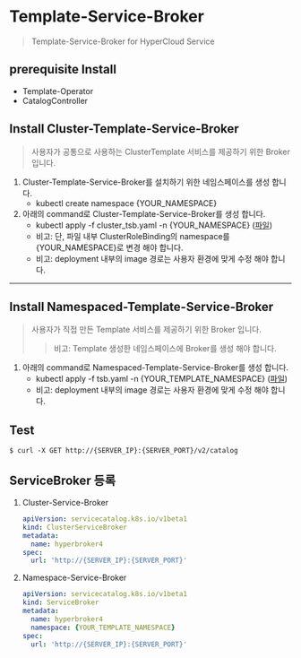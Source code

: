 # Template-Service-Broker

> Template-Service-Broker for HyperCloud Service

## prerequisite Install
- Template-Operator
- CatalogController

## Install Cluster-Template-Service-Broker
> 사용자가 공통으로 사용하는 ClusterTemplate 서비스를 제공하기 위한 Broker 입니다.
1. Cluster-Template-Service-Broker를 설치하기 위한 네임스페이스를 생성 합니다.
    - kubectl create namespace {YOUR_NAMESPACE}
2. 아래의 command로 Cluster-Template-Service-Broker를 생성 합니다.
    - kubectl apply -f cluster_tsb.yaml -n {YOUR_NAMESPACE} ([파일](./deploy/cluster_tsb.yaml))
    - 비고: 단, 파일 내부 ClusterRoleBinding의 namespace를 {YOUR_NAMESPACE}로 변경 해야 합니다.
    - 비고: deployment 내부의 image 경로는 사용자 환경에 맞게 수정 해야 합니다.

---

## Install Namespaced-Template-Service-Broker
> 사용자가 직접 만든 Template 서비스를 제공하기 위한 Broker 입니다.
>> 비고: Template 생성한 네임스페이스에 Broker를 생성 해야 합니다.
1. 아래의 command로 Namespaced-Template-Service-Broker를 생성 합니다.
    - kubectl apply -f tsb.yaml -n {YOUR_TEMPLATE_NAMESPACE} ([파일](./deploy/tsb.yaml))
    - 비고: deployment 내부의 image 경로는 사용자 환경에 맞게 수정 해야 합니다.

## Test
```shell
$ curl -X GET http://{SERVER_IP}:{SERVER_PORT}/v2/catalog
```

## ServiceBroker 등록
1. Cluster-Service-Broker
    ```yaml
    apiVersion: servicecatalog.k8s.io/v1beta1
    kind: ClusterServiceBroker
    metadata:
      name: hyperbroker4
    spec:
      url: 'http://{SERVER_IP}:{SERVER_PORT}'
    ```
2. Namespace-Service-Broker
    ```yaml
    apiVersion: servicecatalog.k8s.io/v1beta1
    kind: ServiceBroker
    metadata:
      name: hyperbroker4
      namespace: {YOUR_TEMPLATE_NAMESPACE}
    spec:
      url: 'http://{SERVER_IP}:{SERVER_PORT}'
    ```